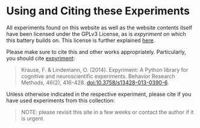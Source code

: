 # Using and Citing these Experiments

All experiments found on this website as well as the website contents itself have been licensed under the GPLv3 License, as is _expyriment_ on which this battery builds on.
This license is further explained [here](https://choosealicense.com/licenses/gpl-3.0/).

Please make sure to cite this and other works appropriately.
Particularly, you should cite [expyriment](https://www.expyriment.org/#references):

> Krause, F. & Lindemann, O. (2014). Expyriment: A Python library for cognitive and neuroscientific experiments. Behavior Research Methods, 46(2), 416-428. [doi:10.3758/s13428-013-0390-6](https://doi.org/10.3758/s13428-013-0390-6).

Unless otherwise indicated in the respective experiment, please cite if you have used experiments from this collection:

> NOTE: please revisit this site in a few weeks or contact the author if it is urgent.

<!-- TODO get a zenodo account! -->
<!-- https://guides.github.com/activities/citable-code/ -->
